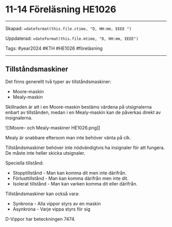 # 11-14 Föreläsning HE1026

---

Skapad: `=dateformat(this.file.ctime, "D, HH:mm, EEEE ")`

Uppdaterad: `=dateformat(this.file.mtime, "D, HH:mm, EEEE")`

Tags: #year2024 #KTH #HE1026 #föreläsning

---

## Tillståndsmaskiner

Det finns generellt två typer av tillståndsmaskiner:
- Moore-maskin
- Mealy-maskin

Skillnaden är att i en Moore-maskin bestäms värdena på utsignalerna enbart av tillstånden, medan i en Mealy-maskin kan de påverkas direkt av insignalerna.

![[Moore- och Mealy-maskiner HE1026.png]]

Mealy är snabbare eftersom man inte behöver vänta på clk.

Tillståndsmaskiner behöver inte nödvändigtvis ha insignaler för att fungera. De måste inte heller skicka utsignaler.

Speciella tillstånd:
- Stopptillstånd - Man kan komma dit men inte därifrån.
- Förlusttillstånd - Man kan komma därifrån men inte dit.
- Isolerat tillstånd - Man kan varken komma dit eller därifrån.

Tillståndsmaskiner kan också vara:
- Synkrona - Alla vippor styrs av en maskin
- Asynkrona - Varje vippa styrs för sig

D-Vippor har beteckningen 7474.

